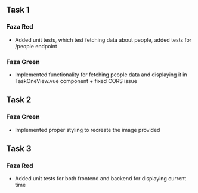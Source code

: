 ## Task 1
### Faza Red
- Added unit tests, which test fetching data about people, added tests for /people endpoint

### Faza Green
- Implemented functionality for fetching people data and displaying it in TaskOneView.vue component + fixed CORS issue

## Task 2

### Faza Green
- Implemented proper styling to recreate the image provided

## Task 3

### Faza Red
- Added unit tests for both frontend and backend for displaying current time

